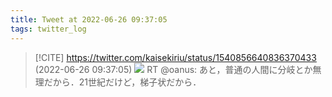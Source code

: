 ```yaml
---
title: Tweet at 2022-06-26 09:37:05
tags: twitter_log
---
```


> [!CITE] https://twitter.com/kaisekiriu/status/1540856640836370433 (2022-06-26 09:37:05)
> ![](https://twitter.com/kaisekiriu/status/1540856640836370433)
> RT @oanus: あと，普通の人間に分岐とか無理だから．21世紀だけど，梯子状だから．
